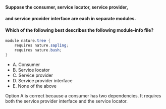 #### Suppose the consumer, service locator, service provider,
#### and service provider interface are each in separate modules.
#### Which of the following best describes the following module-info file?

```java
module nature.tree {
    requires nature.sapling;
    requires nature.bush;
}
```

* A. Consumer
* B. Service locator
* C. Service provider
* D. Service provider interface
* E. None of the above

Option A is correct because a consumer has two dependencies.
It requires both the service provider interface and the service locator.